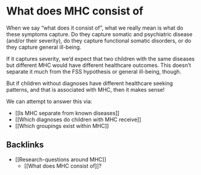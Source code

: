 # What does MHC consist of
When we say “what does it consist of”, what we really mean is what do these symptoms capture. Do they capture somatic and psychiatric disease (and/or their severity), do they capture functional somatic disorders, or do they capture general ill-being.

If it captures severity, we’d expect that two children with the same diseases but different MHC would have different healthcare outcomes. This doesn’t separate it much from the FSS hypothesis or general ill-being, though.

But if children without diagnoses have different healthcare seeking patterns, and that is associated with MHC, then it makes sense!       

We can attempt to answer this via:
* [[Is MHC separate from known diseases]]
* [[Which diagnoses do children with MHC receive]]
* [[Which groupings exist within MHC]]


## Backlinks
* [[Research-questions around MHC]]
	* [[What does MHC consist of]]?

<!-- #service -->

<!-- {BearID:6A0A5053-C101-439D-9FA7-29CE6E5A5AB9-15756-0000130C04819855} -->
